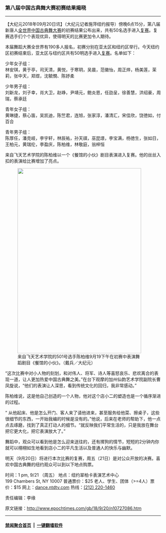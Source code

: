 ### 第八届中国古典舞大赛初赛结果揭晓
------------------------

<p>【大纪元2018年09月20日讯】（大纪元记者施萍纽约报导）傍晚6点15分，第八届新唐人<a href="http://www.epochtimes.com/gb/tag/%E5%85%A8%E4%B8%96%E7%95%8C%E4%B8%AD%E5%9B%BD%E5%8F%A4%E5%85%B8%E8%88%9E%E5%A4%A7%E8%B5%9B.html">全世界中国古典舞大赛</a>的初赛结果公布出来，共有50名选手进入<a href="http://www.epochtimes.com/gb/tag/%E5%A4%8D%E8%B5%9B.html">复赛</a>。复赛选手们个个表现优异，使得明天的比赛更加令人期待。</p>
<p>本届舞蹈大赛全世界有190多人报名，初赛分别在亚太区和纽约区举行。今天纽约区初赛结束后，亚太区与纽约区共有50明选手进入<a href="http://www.epochtimes.com/gb/tag/%E5%A4%8D%E8%B5%9B.html">复赛</a>。名单如下：</p>
<p>少年女子组：<br />
林安琪，黄于亭，司天清，黄悦，于寒玥，吴晨，范徽怡，周正烨，杨美莲，茉莉，张中天，郑煜，沈毓憪、陈妤柔</p>
<p>少年男子组：<br />
刘新龙，刘子幸，肖大卫，赵峥，尹靖元，鲍炎恩，任劭呈，徐善慧，洪绍豪，周瑞，蔡承廷</p>
<p>青年女子组：<br />
黄琳捷，蔡心笛，吴凯迪，陈竺君，连旭，张家淳，潘清汇，宋佳欣，饶徳如，付百合</p>
<p>青年男子组：<br />
陈厚任，潘克岐，李宇轩，林辰祐，孙天祺，巫昆璟，李宝满，杨徳生，张如日，王柏元，黄瑞伦，李盈庆，陈柏维，林敬庭，翁梓恒</p>
<p>来自飞天艺术学院的陈柏维以一个《餐馆的小伙》剧目表演进入复赛。他的丝丝入扣的表演给比赛增加了亮点。</p>
<figure id="attachment_10727065" style="width: 400px" class="wp-caption aligncenter"><a href="http://i.epochtimes.com/assets/uploads/2018/09/1809191801072003.jpg"><img class="size-large wp-image-10727065" title="" src="http://i.epochtimes.com/assets/uploads/2018/09/1809191801072003.jpg" alt="" width="400" height="600" /></a><figcaption class="wp-caption-text">来自飞天艺术学院的501号选手陈柏维9月19下午在初赛中表演舞蹈剧目《餐馆的小伙》。（戴兵／大纪元）</figcaption></figure>
<p>“这次比赛中对小人物的刻划，和对伟人、将军、诗人等喜怒哀乐、悲欢离合的表现一道，让人更加热爱中国古典舞之美。”在台下观摩的加州仙韵艺术学院副院长曹凤旋说，“他们的表演让人深思，看到传统文化的回归，我非常感动。”</p>
<p>陈柏维说，这是他自己创造的一个人物，他对这个店小二的塑造也是一个循序渐进的过程。</p>
<p>“ 从他起床、他是怎么开门、客人来了请他进来，甚至服务给他菜、擦桌子，这些很细节的东西，一开始我编的时候是没有的。”他说，后来在老师的帮助下，他一点点去琢磨，找到了真正打动人的细节。“就反映我们平常生活的，只是我放在舞台把它更大化，把它表演放大了。”</p>
<p>舞蹈中，观众可以看到他是怎么迎来送往的，还有撵狗的情节，短短的2分钟内你就可以栩栩如生地看到店小二的平凡生活以及普通人的快乐与幽默。</p>
<p>明天（9月20日）将进行本次比赛的复赛，周五（21日）是对公众开放的决赛。喜欢中国古典舞的纽约观众可以到以下地点购票。</p>
<p>时间：1 pm, 9/21 （周五） 地点：纽约翠柏卡表演艺术中心<br />
199 Chambers St, NY 10007 普通票价：$25 老人、学生、团体（&gt;=4人）票价：$15 网上：<a href="http://dance.ntdtv.com/" target="_blank" rel="noopener noreferrer">dance.ntdtv.com</a> 热线：<a href="tel:2122201460" target="_blank" rel="noopener noreferrer">(212) 220-1460</a></p>
<p>责任编辑：李缘</p>

原文链接：http://www.epochtimes.com/gb/18/9/20/n10727086.htm


------------------------
#### [禁闻聚合首页](https://github.com/gfw-breaker/banned-news/blob/master/README.md) &nbsp;|&nbsp;  [一键翻墙软件](https://github.com/gfw-breaker/nogfw/blob/master/README.md)